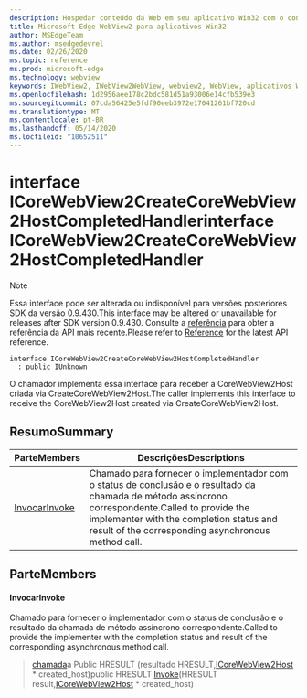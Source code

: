 ```yaml
---
description: Hospedar conteúdo da Web em seu aplicativo Win32 com o controle WebView2 do Microsoft Edge
title: Microsoft Edge WebView2 para aplicativos Win32
author: MSEdgeTeam
ms.author: msedgedevrel
ms.date: 02/26/2020
ms.topic: reference
ms.prod: microsoft-edge
ms.technology: webview
keywords: IWebView2, IWebView2WebView, webview2, WebView, aplicativos Win32, Win32, Edge, ICoreWebView2, ICoreWebView2Host, controle do navegador, HTML Edge
ms.openlocfilehash: 1d2956aee178c2bdc581d51a93006e14cfb539e3
ms.sourcegitcommit: 07cda56425e5fdf90eeb3972e17041261bf720cd
ms.translationtype: MT
ms.contentlocale: pt-BR
ms.lasthandoff: 05/14/2020
ms.locfileid: "10652511"
---
```

# <span data-ttu-id="27f58-104">interface ICoreWebView2CreateCoreWebView2HostCompletedHandler</span><span class="sxs-lookup"><span data-stu-id="27f58-104">interface ICoreWebView2CreateCoreWebView2HostCompletedHandler</span></span> 

> [!NOTE]
> <span data-ttu-id="27f58-105">Essa interface pode ser alterada ou indisponível para versões posteriores SDK da versão 0.9.430.</span><span class="sxs-lookup"><span data-stu-id="27f58-105">This interface may be altered or unavailable for releases after SDK version 0.9.430.</span></span> <span data-ttu-id="27f58-106">Consulte a [referência](../../../webview2-api-reference.md) para obter a referência da API mais recente.</span><span class="sxs-lookup"><span data-stu-id="27f58-106">Please refer to [Reference](../../../webview2-api-reference.md) for the latest API reference.</span></span>

```
interface ICoreWebView2CreateCoreWebView2HostCompletedHandler
  : public IUnknown
```

<span data-ttu-id="27f58-107">O chamador implementa essa interface para receber a CoreWebView2Host criada via CreateCoreWebView2Host.</span><span class="sxs-lookup"><span data-stu-id="27f58-107">The caller implements this interface to receive the CoreWebView2Host created via CreateCoreWebView2Host.</span></span>

## <span data-ttu-id="27f58-108">Resumo</span><span class="sxs-lookup"><span data-stu-id="27f58-108">Summary</span></span>

 <span data-ttu-id="27f58-109">Parte</span><span class="sxs-lookup"><span data-stu-id="27f58-109">Members</span></span>                        | <span data-ttu-id="27f58-110">Descrições</span><span class="sxs-lookup"><span data-stu-id="27f58-110">Descriptions</span></span>
--------------------------------|---------------------------------------------
[<span data-ttu-id="27f58-111">Invocar</span><span class="sxs-lookup"><span data-stu-id="27f58-111">Invoke</span></span>](#invoke) | <span data-ttu-id="27f58-112">Chamado para fornecer o implementador com o status de conclusão e o resultado da chamada de método assíncrono correspondente.</span><span class="sxs-lookup"><span data-stu-id="27f58-112">Called to provide the implementer with the completion status and result of the corresponding asynchronous method call.</span></span>

## <span data-ttu-id="27f58-113">Parte</span><span class="sxs-lookup"><span data-stu-id="27f58-113">Members</span></span>

#### <span data-ttu-id="27f58-114">Invocar</span><span class="sxs-lookup"><span data-stu-id="27f58-114">Invoke</span></span> 

<span data-ttu-id="27f58-115">Chamado para fornecer o implementador com o status de conclusão e o resultado da chamada de método assíncrono correspondente.</span><span class="sxs-lookup"><span data-stu-id="27f58-115">Called to provide the implementer with the completion status and result of the corresponding asynchronous method call.</span></span>

> <span data-ttu-id="27f58-116">[chamada](#invoke)a Public HRESULT (resultado HRESULT,[ICoreWebView2Host](ICoreWebView2Host.md) \* created_host)</span><span class="sxs-lookup"><span data-stu-id="27f58-116">public HRESULT [Invoke](#invoke)(HRESULT result,[ICoreWebView2Host](ICoreWebView2Host.md) \* created_host)</span></span>

